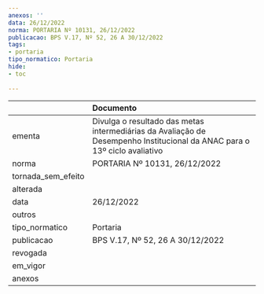 ```yaml
---
anexos: ''
data: 26/12/2022
norma: PORTARIA Nº 10131, 26/12/2022
publicacao: BPS V.17, Nº 52, 26 A 30/12/2022
tags:
- portaria
tipo_normatico: Portaria
hide: 
- toc 
 
---
```


|                    | Documento                                                                                                                 |
|:-------------------|:--------------------------------------------------------------------------------------------------------------------------|
| ementa             | Divulga o resultado das metas intermediárias da Avaliação de Desempenho Institucional da ANAC para o 13º ciclo avaliativo |
| norma              | PORTARIA Nº 10131, 26/12/2022                                                                                             |
| tornada_sem_efeito |                                                                                                                           |
| alterada           |                                                                                                                           |
| data               | 26/12/2022                                                                                                                |
| outros             |                                                                                                                           |
| tipo_normatico     | Portaria                                                                                                                  |
| publicacao         | BPS V.17, Nº 52, 26 A 30/12/2022                                                                                          |
| revogada           |                                                                                                                           |
| em_vigor           |                                                                                                                           |
| anexos             |                                                                                                                           |